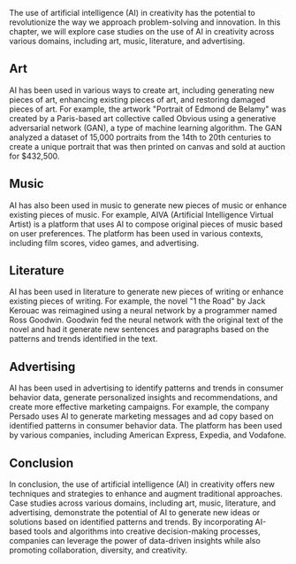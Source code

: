
The use of artificial intelligence (AI) in creativity has the potential to revolutionize the way we approach problem-solving and innovation. In this chapter, we will explore case studies on the use of AI in creativity across various domains, including art, music, literature, and advertising.

Art
---

AI has been used in various ways to create art, including generating new pieces of art, enhancing existing pieces of art, and restoring damaged pieces of art. For example, the artwork "Portrait of Edmond de Belamy" was created by a Paris-based art collective called Obvious using a generative adversarial network (GAN), a type of machine learning algorithm. The GAN analyzed a dataset of 15,000 portraits from the 14th to 20th centuries to create a unique portrait that was then printed on canvas and sold at auction for $432,500.

Music
-----

AI has also been used in music to generate new pieces of music or enhance existing pieces of music. For example, AIVA (Artificial Intelligence Virtual Artist) is a platform that uses AI to compose original pieces of music based on user preferences. The platform has been used in various contexts, including film scores, video games, and advertising.

Literature
----------

AI has been used in literature to generate new pieces of writing or enhance existing pieces of writing. For example, the novel "1 the Road" by Jack Kerouac was reimagined using a neural network by a programmer named Ross Goodwin. Goodwin fed the neural network with the original text of the novel and had it generate new sentences and paragraphs based on the patterns and trends identified in the text.

Advertising
-----------

AI has been used in advertising to identify patterns and trends in consumer behavior data, generate personalized insights and recommendations, and create more effective marketing campaigns. For example, the company Persado uses AI to generate marketing messages and ad copy based on identified patterns in consumer behavior data. The platform has been used by various companies, including American Express, Expedia, and Vodafone.

Conclusion
----------

In conclusion, the use of artificial intelligence (AI) in creativity offers new techniques and strategies to enhance and augment traditional approaches. Case studies across various domains, including art, music, literature, and advertising, demonstrate the potential of AI to generate new ideas or solutions based on identified patterns and trends. By incorporating AI-based tools and algorithms into creative decision-making processes, companies can leverage the power of data-driven insights while also promoting collaboration, diversity, and creativity.
